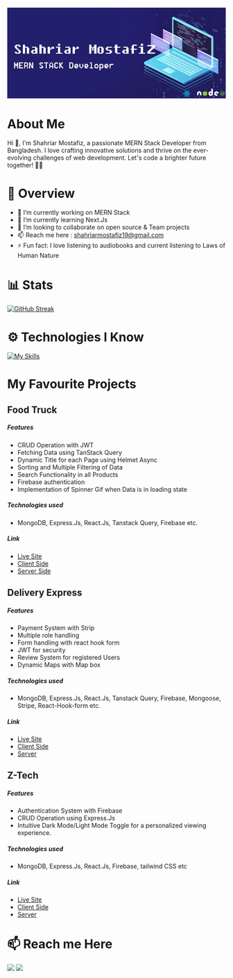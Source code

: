 ![Lets code the world!](https://raw.githubusercontent.com/shahriarmostafiz/shahriarmostafiz/main/assets/b22.jpg "Banner")

# About Me

Hi 👋, I'm Shahriar Mostafiz, a passionate MERN Stack Developer from Bangladesh. I love crafting innovative solutions and thrive on the ever-evolving challenges of web development. Let's code a brighter future together! 👩‍💻

# 📰 Overview

- 🔭 I’m currently working on MERN Stack
- 🌱 I’m currently learning Next.Js
- 👯 I’m looking to collaborate on open source & Team projects
- 📫 Reach me here : shahriarmostafiz19@gmail.com
- ⚡ Fun fact: I love listening to audiobooks and current listening to Laws of Human Nature

# 📊 Stats

[![GitHub Streak](https://github-readme-streak-stats.herokuapp.com?user=shahriarmostafiz&theme=tokyonight&card_width=750)](https://git.io/streak-stats)

# ⚙ Technologies I Know

[![My Skills](https://skillicons.dev/icons?i=js,html,css,react,express,mongodb,tailwind,nodejs,firebase,git,github,vite)](https://skillicons.dev)

# My Favourite Projects

## Food Truck

##### Features

- CRUD Operation with JWT
- Fetching Data using TanStack Query
- Dynamic Title for each Page using Helmet Async
- Sorting and Multiple Filtering of Data
- Search Functionality in all Products
- Firebase authentication
- Implementation of Spinner Gif when Data is in loading state

##### Technologies used

- MongoDB, Express.Js, React.Js, Tanstack Query, Firebase etc.

##### Link

- [Live Site](https://foodtruckbyshahriarmostafiz.surge.sh/)
- [Client Side](https://github.com/shahriarmostafiz/Food-Truck-Front-End-/)
- [Server Side](https://github.com/shahriarmostafiz/Food-Truck-Server/)

## Delivery Express

##### Features

- Payment System with Strip
- Multiple role handling
- Form handling with react hook form
- JWT for security
- Review System for registered Users
- Dynamic Maps with Map box

##### Technologies used

- MongoDB, Express.Js, React.Js, Tanstack Query, Firebase, Mongoose, Stripe, React-Hook-form etc.

##### Link

- [Live Site](https://dexpress-3aef2.web.app/)
- [Client Side](https://github.com/shahriarmostafiz/Delivery_Express_Client)
- [Server](https://github.com/shahriarmostafiz/Delivery_Express_Server)

## Z-Tech

##### Features

- Authentication System with Firebase
- CRUD Operation using Express.Js
- Intuitive Dark Mode/Light Mode Toggle for a personalized viewing experience.

##### Technologies used

- MongoDB, Express.Js, React.Js, Firebase, tailwind CSS etc

##### Link

- [Live Site](https://z-tech-6505f.web.app/)
- [Client Side](https://github.com/shahriarmostafiz/z-tech-front-end-/)
- [Server](https://github.com/shahriarmostafiz/z-tech-back-end-with-express.js-/)

# 📫 Reach me Here

<a target="_blank" rel="noopener noreferrer" href="https://www.linkedin.com/in/shahriarmostafiz/"><img height="75" src="https://github.com/mir-hussain/mir-hussain/raw/main/images/icons/Linkedin.png" style="max-width: 100%;"></a>
<a target="_blank" rel="noopener noreferrer" href="https://www.facebook.com/zhrear">
<img height="75" src="https://github.com/mir-hussain/mir-hussain/raw/main/images/icons/Facebook.png" style="max-width: 100%;">
</a>

<!--
**shahriarmostafiz/shahriarmostafiz** is a ✨ _special_ ✨ repository because its `README.md` (this file) appears on your GitHub profile.

Here are some ideas to get you started:

- 🔭 I’m currently working on ...
- 🌱 I’m currently learning ...
- 👯 I’m looking to collaborate on ...
- 🤔 I’m looking for help with ...
- 💬 Ask me about ...
- 📫 How to reach me: ...
- 😄 Pronouns: ...
- ⚡ Fun fact: ...
-->
